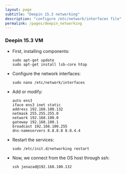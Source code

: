 ```yaml
---
layout: page
subtitle: "Deepin 15.3 networking"
description: "configure /etc/network/interfaces file"
permalink: /pages/deepin_networking
---
```

### Deepin 15.3 VM

* First, installing components:

      sudo apt-get update
      sudo apt-get install lsb-core htop

* Configure the network interfaces:

      sudo nano /etc/network/interfaces

* Add or modify:

      auto ens3
      iface ens3 inet static
      address 192.168.100.132
      netmask 255.255.255.0
      network 192.168.100.0
      gateway 192.168.100.1
      broadcast 192.168.100.255
      dns-nameservers 8.8.8.8 8.8.4.4

* Restart the services:

      sudo /etc/init.d/networking restart

* Now, we connect from the OS host through ssh:

      ssh jenazad@192.168.100.132


